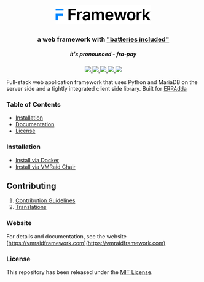 <div align="center">
    <h1>
        <br>
        <a href="https://vmraidframework.com">
            <img src=".github/vmraid-framework-logo.svg" height="50">
        </a>
    </h1>
    <h3>
        a web framework with <a href="https://www.youtube.com/watch?v=LOjk3m0wTwg">"batteries included"</a>
    </h3>
    <h5>
        it's pronounced - <em>fra-pay</em>
    </h5>
</div>

<div align="center">
	<a href="https://github.com/vmraid/vmraid/actions/workflows/server-mariadb-tests.yml">
		<img src="https://github.com/vmraid/vmraid/actions/workflows/server-mariadb-tests.yml/badge.svg">
	</a>
	<a href="https://github.com/vmraid/vmraid/actions/workflows/ui-tests.yml">
		<img src="https://github.com/vmraid/vmraid/actions/workflows/ui-tests.yml/badge.svg?branch=develop">
	</a>
	<a href='https://vmraidframework.com/docs'>
		<img src='https://img.shields.io/badge/docs-📖-7575FF.svg?style=flat-square'/>
	</a>
	<a href='https://www.codetriage.com/vmraid/vmraid'>
		<img src='https://www.codetriage.com/vmraid/vmraid/badges/users.svg'>
	</a>
	<a href='https://coveralls.io/github/vmraid/vmraid?branch=develop'>
		<img src='https://coveralls.io/repos/github/vmraid/vmraid/badge.svg?branch=develop'>
	</a>
</div>



Full-stack web application framework that uses Python and MariaDB on the server side and a tightly integrated client side library. Built for [ERPAdda](https://erpadda.com)

### Table of Contents
* [Installation](https://vmraidframework.com/docs/user/en/installation)
* [Documentation](https://vmraidframework.com/docs)
* [License](#license)

### Installation

* [Install via Docker](https://github.com/vmraid/vmraid_docker)
* [Install via VMRaid Chair](https://github.com/vmraid/chair)

## Contributing

1. [Contribution Guidelines](https://github.com/vmraid/erpadda/wiki/Contribution-Guidelines)
1. [Translations](https://translate.erpadda.com)

### Website

For details and documentation, see the website
[https://vmraidframework.com](https://vmraidframework.com)

### License
This repository has been released under the [MIT License](LICENSE).
